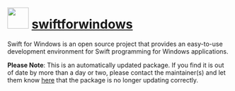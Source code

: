 # <img src="https://cdn.jsdelivr.net/gh/mkevenaar/chocolatey-packages@8ba289a64004642764c363e674e1e2548e6040e6/icons/swiftforwindows.png" width="48" height="48"/> [swiftforwindows](https://community.chocolatey.org/packages/swiftforwindows)

Swift for Windows is an open source project that provides an easy-to-use development environment for Swift programming for Windows applications.

**Please Note**: This is an automatically updated package. If you find it is
out of date by more than a day or two, please contact the maintainer(s) and
let them know [here](https://github.com/mkevenaar/chocolatey-packages/issues) that the package is no longer updating correctly.
